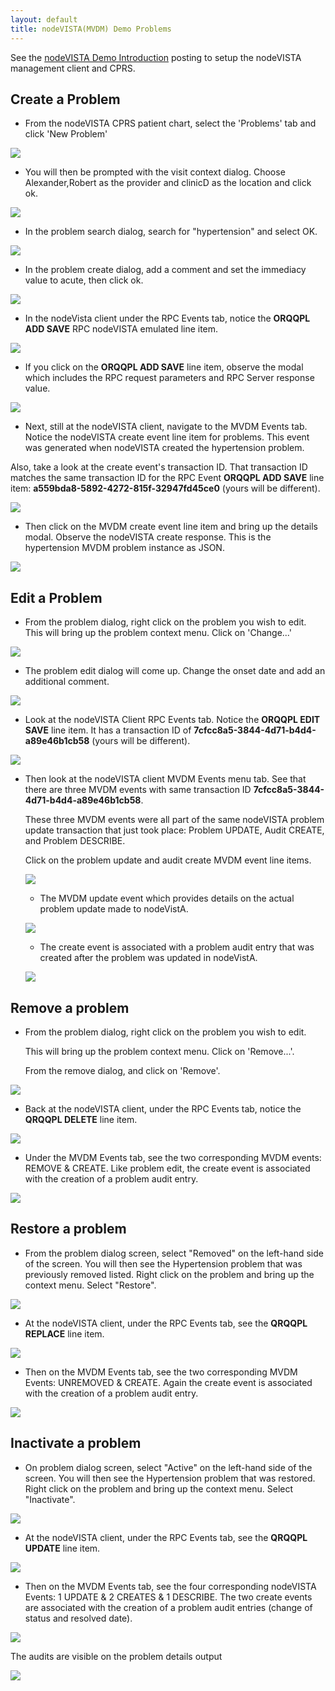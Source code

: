 ```yaml
---
layout: default
title: nodeVISTA(MVDM) Demo Problems
---
```


See the [nodeVISTA Demo Introduction](http://vistadataproject.info/demo/) posting to setup the nodeVISTA management client and CPRS. 

## Create a Problem

* From the nodeVISTA CPRS patient chart, select the 'Problems' tab and click 'New Problem'

![](images/problems/cprs/problem-dialog.JPG)

* You will then be prompted with the visit context dialog. Choose Alexander,Robert as the provider and clinicD as the location and click ok.

![](images/problems/cprs/cprs-visit-select.JPG)

* In the problem search dialog, search for "hypertension" and select OK.

![](images/problems/cprs/problem-search.JPG)

* In the problem create dialog, add a comment and set the immediacy value to acute, then click ok.

![](images/problems/cprs/problem-create.JPEG)

* In the nodeVista client under the RPC Events tab, notice the **ORQQPL ADD SAVE** RPC nodeVISTA emulated line item.

![](images/problems/management-client/problem-create-rpc.jpeg)

* If you click on the **ORQQPL ADD SAVE** line item, observe the modal which includes the RPC request parameters and RPC Server response value.

![](images/problems/management-client/problem-create-details.jpeg)

* Next, still at the nodeVISTA client, navigate to the MVDM Events tab. Notice the nodeVISTA create event line item for problems. This event was generated when nodeVISTA created the hypertension problem. 

Also, take a look at the create event's transaction ID. That transaction ID matches the same transaction ID for the RPC Event **ORQQPL ADD SAVE** line item: **a559bda8-5892-4272-815f-32947fd45ce0** (yours will be different).

![](images/problems/management-client/problem-create-mvdm.jpg)

* Then click on the MVDM create event line item and bring up the details modal. Observe the nodeVISTA create response. This is the hypertension MVDM problem instance as JSON. 

![](images/problems/management-client/problem-create-details-mvdm.jpeg)

## Edit a Problem

* From the problem dialog, right click on the problem you wish to edit. This will bring up the problem context menu. Click on 'Change...'

![](images/problems/cprs/problem-context-menu.JPG)

* The problem edit dialog will come up. Change the onset date and add an additional comment.

![](images/problems/cprs/problem-edit.JPG)

* Look at the nodeVISTA Client RPC Events tab. Notice the **ORQQPL EDIT SAVE** line item. It has a transaction ID of **7cfcc8a5-3844-4d71-b4d4-a89e46b1cb58** (yours will be different).

![](images/problems/management-client/problem-edit-rpc.jpeg)

* Then look at the nodeVISTA client MVDM Events menu tab. See that there are three MVDM events with same transaction ID **7cfcc8a5-3844-4d71-b4d4-a89e46b1cb58**. 

  These three MVDM events were all part of the same nodeVISTA problem update transaction that just took place: Problem UPDATE, Audit CREATE, and Problem DESCRIBE. 

  Click on the problem update and audit create MVDM event line items. 
 
   ![](images/problems/management-client/problem-edit-mvdm.jpeg)

   * The MVDM update event which provides details on the actual problem update made to nodeVistA.

   ![](images/problems/management-client/problem-edit-details-mvdm.jpeg)

   * The create event is associated with a problem audit entry that was created after the problem was updated in nodeVistA.

   ![](images/problems/management-client/problem-edit-audit-mvdm.jpeg)

## Remove a problem

* From the problem dialog, right click on the problem you wish to edit. 

  This will bring up the problem context menu. Click on 'Remove...'. 

  From the remove dialog, and click on 'Remove'.

![](images/problems/cprs/problem-remove.jpeg)

* Back at the nodeVISTA client, under the RPC Events tab, notice the **QRQQPL DELETE** line item. 

![](images/problems/management-client/problem-remove.jpeg)

* Under the MVDM Events tab, see the two corresponding MVDM events: REMOVE & CREATE. Like problem edit, the create event is associated with the creation of a problem audit entry.

![](images/problems/management-client/problem-remove-mvdm.jpg)

## Restore a problem

* From the problem dialog screen, select "Removed" on the left-hand side of the screen. You will then see the Hypertension problem that was previously removed listed. Right click on the problem and bring up the context menu. Select "Restore".

![](images/problems/cprs/problem-restore.JPG)

* At the nodeVISTA client, under the RPC Events tab, see the **QRQQPL REPLACE** line item. 

![](images/problems/management-client/problem-restore-rpc.jpg)

* Then on the MVDM Events tab, see the two corresponding MVDM Events: UNREMOVED & CREATE. Again the create event is associated with the creation of a problem audit entry.

![](images/problems/management-client/problem-restore-mvdm.jpg)

## Inactivate a problem

* On problem dialog screen, select "Active" on the left-hand side of the screen. You will then see the Hypertension problem that was restored. Right click on the problem and bring up the context menu. Select "Inactivate".

![](images/problems/cprs/problem-inactivate.JPG)

* At the nodeVISTA client, under the RPC Events tab, see the **QRQQPL UPDATE** line item. 

![](images/problems/management-client/problem-inactivate-rpc2.jpg)

* Then on the MVDM Events tab, see the four corresponding nodeVISTA Events: 1 UPDATE & 2 CREATES & 1 DESCRIBE. The two create events are associated with the creation of a problem audit entries (change of status and resolved date).

![](images/problems/management-client/problem-inactivate-mvdm2.jpeg)

  The audits are visible on the problem details output

   ![](images/problems/management-client/problem-inactivate-modal.jpg)
